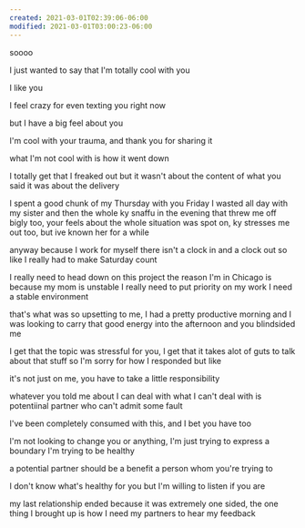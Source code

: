 ```yaml
---
created: 2021-03-01T02:39:06-06:00
modified: 2021-03-01T03:00:23-06:00
---
```


soooo

I just wanted to say that I'm totally cool with you

I like you 

I feel crazy for even texting you right now

but I have a big feel about you

I'm cool with your trauma, and thank you for sharing it

what I'm not cool with is how it went down

I totally get that I freaked out
but it wasn't about the content of what you said
it was about the delivery 

I spent a good chunk of my Thursday with you 
Friday I wasted all day with my sister and then the whole ky snaffu in the evening
that threw me off bigly too, your feels about the whole situation was spot on, ky stresses me out too,
but ive known her for a while

anyway because I work for myself there isn't a clock in and a clock out
so like I really had to make Saturday count

I really need to head down on this project
the reason I'm in Chicago is because my mom is unstable
I really need to put priority on my work
I need a stable environment

that's what was so upsetting to me,
I had a pretty productive morning and I was looking to carry that good energy into the afternoon and you blindsided me

I get that the topic was stressful for you,
I get that it takes alot of guts to talk about that stuff
so I'm sorry for how I responded 
but like

it's not just on me, 
you have to take a little responsibility

whatever you told me about I can deal with 
what I can't deal with is potentiinal partner who can't admit some fault

I've been completely consumed with this,
and I bet you have too

I'm not looking to change you or anything,
I'm just trying to express a boundary
I'm trying to be healthy 

a potential partner should be a benefit 
a person whom you're trying to 

I don't know what's healthy for you but I'm willing to listen if you are


my last relationship ended because it was extremely one sided,
the one thing I brought up is how I need my partners to hear my feedback